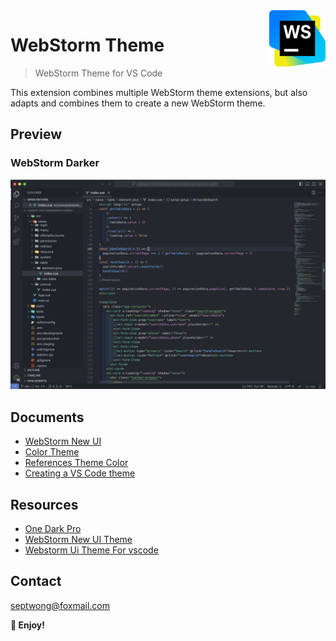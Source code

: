 <img align="right" width="90px" src="./assets/images/logo.png" alt="markdown-syntax logo" />

# WebStorm Theme

> WebStorm Theme for VS Code

This extension combines multiple WebStorm theme extensions, but also adapts and combines them to create a new WebStorm theme.

## Preview

### WebStorm Darker

![WebStorm Darker](https://raw.githubusercontent.com/septwong/vscode-webstorm-theme/main/assets/images/preview_webstorm_darker.png)

## Documents

- [WebStorm New UI](https://www.jetbrains.com/help/webstorm/new-ui.html)
- [Color Theme](https://code.visualstudio.com/api/extension-guides/color-theme)
- [References Theme Color](https://code.visualstudio.com/api/references/theme-color)
- [Creating a VS Code theme](https://css-tricks.com/creating-a-vs-code-theme/)

## Resources

- [One Dark Pro](https://marketplace.visualstudio.com/items?itemName=zhuangtongfa.Material-theme)
- [WebStorm New UI Theme](https://marketplace.visualstudio.com/items?itemName=eenaree.webstorm-new-dark)
- [Webstorm Ui Theme For vscode](https://marketplace.visualstudio.com/items?itemName=hylong.webstorm-theme-vscode)

## Contact

septwong@foxmail.com

**🎉 Enjoy!**
